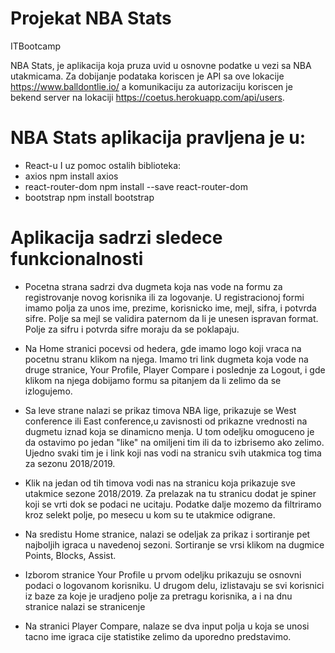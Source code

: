 # Projekat NBA Stats
ITBootcamp

NBA Stats, je aplikacija koja pruza uvid u osnovne podatke u vezi sa NBA utakmicama.
Za dobijanje podataka koriscen je API sa ove lokacije https://www.balldontlie.io/ a komunikaciju za autorizaciju
koriscen je bekend server na lokaciji https://coetus.herokuapp.com/api/users.

# NBA Stats aplikacija pravljena je u:
  * React-u
I uz pomoc ostalih biblioteka:
  * axios npm   install axios
  * react-router-dom   npm install --save react-router-dom
  * bootstrap   npm install bootstrap
  
# Aplikacija sadrzi sledece funkcionalnosti

  * Pocetna strana sadrzi dva dugmeta koja nas vode na formu za registrovanje novog korisnika ili za logovanje.
U registracionoj formi imamo polja za unos ime, prezime, korisnicko ime, mejl, sifra, i potvrda sifre.
Polje sa mejl se validira paternom da li je unesen ispravan format. Polje za sifru i potvrda sifre moraju da se poklapaju.

  * Na Home stranici pocevsi od hedera, gde imamo logo koji vraca na pocetnu stranu klikom na njega. Imamo tri link dugmeta koja vode
na druge stranice, Your Profile, Player Compare i poslednje za Logout, i gde klikom na njega dobijamo formu sa pitanjem da li zelimo    da se izlogujemo.

  * Sa leve strane nalazi se prikaz timova NBA lige, prikazuje se West conference ili East conference,u zavisnosti od prikazne vrednosti na dugmetu iznad koja se dinamicno menja. U tom odeljku omoguceno je da ostavimo po jedan "like" na omiljeni tim ili da to izbrisemo ako  zelimo. Ujedno svaki tim je i link koji nas vodi na stranicu svih utakmica tog tima za sezonu 2018/2019.
  
  * Klik na jedan od tih timova vodi nas na stranicu koja prikazuje sve utakmice sezone 2018/2019. Za prelazak na tu stranicu dodat je spiner koji se vrti dok se podaci ne ucitaju. Podatke dalje mozemo da filtriramo kroz selekt polje, po mesecu u kom su te utakmice odigrane.
  
  * Na sredistu Home stranice, nalazi se odeljak za prikaz i sortiranje pet najboljih igraca u navedenoj sezoni. Sortiranje se vrsi klikom na dugmice Points, Blocks, Assist.
  
  * Izborom stranice Your Profile u prvom odeljku prikazuju se osnovni podaci o logovanom korisniku. U drugom delu, izlistavaju se svi korisnici iz baze za koje je uradjeno polje za pretragu korisnika, a i na dnu stranice nalazi se stranicenje
  
  * Na stranici Player Compare, nalaze se dva input polja u koja se unosi tacno ime igraca cije statistike zelimo da uporedno predstavimo.

 
